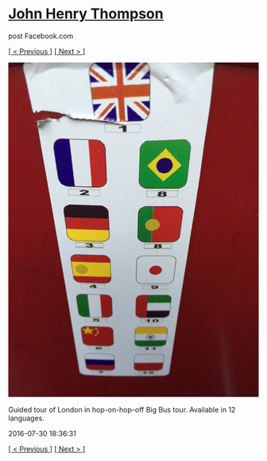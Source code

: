 # [John Henry Thompson](../README.md)
post Facebook.com

[[ < Previous ]](2016-07-30-2.md) [[ Next > ]](2016-07-30-4.md)

[![](../media/2016-07-30/Timeline-Photos-Guided-tour-of-London-in-hop-on-hop-off-Big-Bus.jpg)](../README.md)

Guided tour of London in hop-on-hop-off Big Bus tour.
Available in 12 languages.

2016-07-30 18:36:31

[[ < Previous ]](2016-07-30-2.md) [[ Next > ]](2016-07-30-4.md)